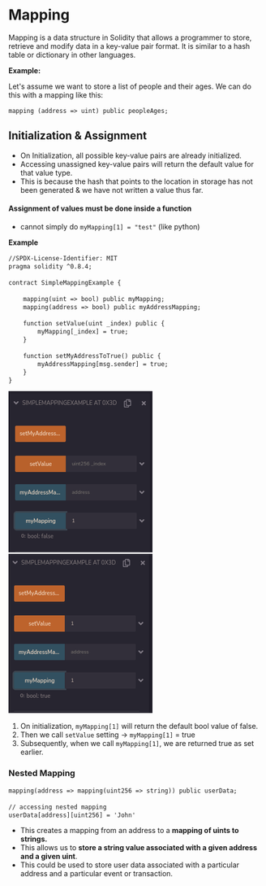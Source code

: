 # Mapping

Mapping is a data structure in Solidity that allows a programmer to store, retrieve and modify data in a key-value pair format. It is similar to a hash table or dictionary in other languages.

**Example:**

Let's assume we want to store a list of people and their ages. We can do this with a mapping like this:

```solidity
mapping (address => uint) public peopleAges;
```

## Initialization & Assignment

* On Initialization, all possible key-value pairs are already initialized.&#x20;
* Accessing unassigned key-value pairs will return the default value for that value type.
* This is because the hash that points to the location in storage has not been generated & we have not written a value thus far.

#### Assignment of values must be done inside a function

* cannot simply do `myMapping[1] = "test"`  (like python)

**Example**

```solidity
//SPDX-License-Identifier: MIT
pragma solidity ^0.8.4;

contract SimpleMappingExample {

    mapping(uint => bool) public myMapping;
    mapping(address => bool) public myAddressMapping;

    function setValue(uint _index) public {
        myMapping[_index] = true;
    }

    function setMyAddressToTrue() public {
        myAddressMapping[msg.sender] = true;
    }
}
```

![](<../../.gitbook/assets/image (246).png>)         ![](<../../.gitbook/assets/image (27).png>)

1. On initialization, `myMapping[1]` will return the default bool value of false.&#x20;
2. Then we call `setValue` setting -> `myMapping[1]` = true
3. Subsequently, when we call `myMapping[1]`, we are returned true as set earlier.

### Nested Mapping

```solidity
mapping(address => mapping(uint256 => string)) public userData;

// accessing nested mapping
userData[address][uint256] = 'John'
```

* This creates a mapping from an address to a **mapping of uints to strings.**&#x20;
* This allows us to **store a string value associated with a given address and a given uint**.&#x20;
* This could be used to store user data associated with a particular address and a particular event or transaction.
